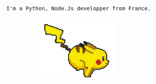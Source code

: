 <p align="center">
    <br>
    <samp>
        <br>
            I'm a Python, Node.Js developper from France.
        <br>
    </samp>
    <br>
    <br>
  <img src="https://raw.githubusercontent.com/ValentinLvrr/ValentinLvrr/main/assets/pikachu.gif" width="200"/>
</p>
